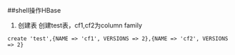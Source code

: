 ##shell操作HBase

1. 创建表
创建test表，cf1,cf2为column family
```
create 'test',{NAME => 'cf1', VERSIONS => 2},{NAME => 'cf2', VERSIONS => 2}
```
